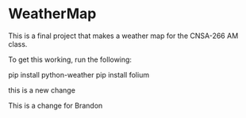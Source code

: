 # WeatherMap
This is a final project that makes a weather map for the CNSA-266 AM class.


To get this working, run the following:

pip install python-weather
pip install folium

this is a new change

This is a change for Brandon